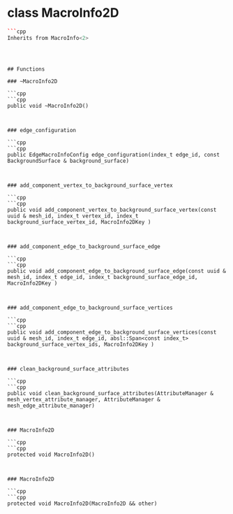 # class MacroInfo2D


```cpp
```cpp
Inherits from MacroInfo<2>
```
```



## Functions

### ~MacroInfo2D

```cpp
```cpp
public void ~MacroInfo2D()
```
```


### edge_configuration

```cpp
```cpp
public EdgeMacroInfoConfig edge_configuration(index_t edge_id, const BackgroundSurface & background_surface)
```
```


### add_component_vertex_to_background_surface_vertex

```cpp
```cpp
public void add_component_vertex_to_background_surface_vertex(const uuid & mesh_id, index_t vertex_id, index_t background_surface_vertex_id, MacroInfo2DKey )
```
```


### add_component_edge_to_background_surface_edge

```cpp
```cpp
public void add_component_edge_to_background_surface_edge(const uuid & mesh_id, index_t edge_id, index_t background_surface_edge_id, MacroInfo2DKey )
```
```


### add_component_edge_to_background_surface_vertices

```cpp
```cpp
public void add_component_edge_to_background_surface_vertices(const uuid & mesh_id, index_t edge_id, absl::Span<const index_t> background_surface_vertex_ids, MacroInfo2DKey )
```
```


### clean_background_surface_attributes

```cpp
```cpp
public void clean_background_surface_attributes(AttributeManager & mesh_vertex_attribute_manager, AttributeManager & mesh_edge_attribute_manager)
```
```


### MacroInfo2D

```cpp
```cpp
protected void MacroInfo2D()
```
```


### MacroInfo2D

```cpp
```cpp
protected void MacroInfo2D(MacroInfo2D && other)
```
```




